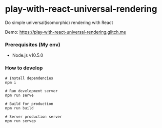 # play-with-react-universal-rendering
Do simple universal(isomorphic) rendering with React

Demo: https://play-with-react-universal-rendering.glitch.me

### Prerequisites (My env)

- Node.js v10.5.0

### How to develop

```
# Install dependencies
npm i

# Run development server
npm run serve

# Build for production
npm run build

# Server production server
npm run servep
```
